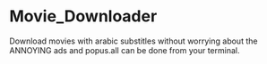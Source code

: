 # Movie_Downloader
Download movies with arabic substitles without worrying about the ANNOYING ads and popus.all can be done from your terminal.

